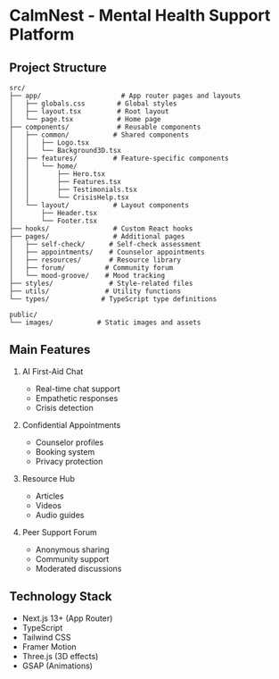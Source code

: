 # CalmNest - Mental Health Support Platform

## Project Structure

```
src/
├── app/                    # App router pages and layouts
│   ├── globals.css        # Global styles
│   ├── layout.tsx         # Root layout
│   └── page.tsx           # Home page
├── components/            # Reusable components
│   ├── common/           # Shared components
│   │   ├── Logo.tsx
│   │   └── Background3D.tsx
│   ├── features/         # Feature-specific components
│   │   └── home/
│   │       ├── Hero.tsx
│   │       ├── Features.tsx
│   │       ├── Testimonials.tsx
│   │       └── CrisisHelp.tsx
│   └── layout/           # Layout components
│       ├── Header.tsx
│       └── Footer.tsx
├── hooks/                # Custom React hooks
├── pages/                # Additional pages
│   ├── self-check/      # Self-check assessment
│   ├── appointments/    # Counselor appointments
│   ├── resources/       # Resource library
│   ├── forum/          # Community forum
│   └── mood-groove/    # Mood tracking
├── styles/              # Style-related files
├── utils/              # Utility functions
└── types/             # TypeScript type definitions

public/
└── images/           # Static images and assets
```

## Main Features

1. AI First-Aid Chat
   - Real-time chat support
   - Empathetic responses
   - Crisis detection

2. Confidential Appointments
   - Counselor profiles
   - Booking system
   - Privacy protection

3. Resource Hub
   - Articles
   - Videos
   - Audio guides

4. Peer Support Forum
   - Anonymous sharing
   - Community support
   - Moderated discussions

## Technology Stack

- Next.js 13+ (App Router)
- TypeScript
- Tailwind CSS
- Framer Motion
- Three.js (3D effects)
- GSAP (Animations)